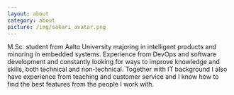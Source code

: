 ```yaml
---
layout: about
category: about
picture: /img/sakari_avatar.png
---
```


M.Sc. student from Aalto University majoring in intelligent products and minoring in embedded systems. Experience from DevOps and software development and constantly looking for ways to improve knowledge and skills, both technical and non-technical. Together with IT background I also have experience from teaching and customer service and I know how to find the best features from the people I work with.
